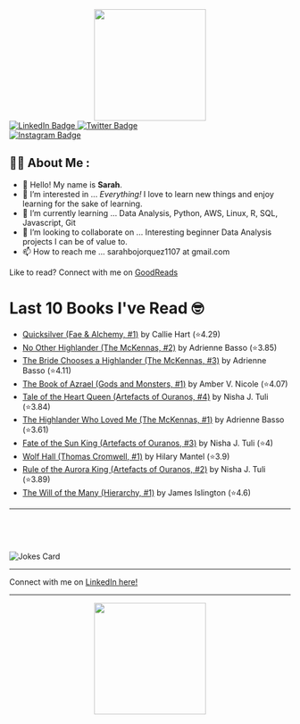 
<div id="header" align="center">
  <img src="https://media.giphy.com/media/h8mSIeTWzDFooj3hgT/giphy.gif" width="200"/>
</div>

<div id="badges">
  <a href="https://www.linkedin.com/in/sarahjbojorquez/">
    <img src="https://img.shields.io/badge/LinkedIn-blue?style=for-the-badge&logo=linkedin&logoColor=white" alt="LinkedIn Badge"/>
  </a>

  <a href="https://twitter.com/Sarahjbojorquez">
    <img src="https://img.shields.io/badge/Twitter-green?style=for-the-badge&logo=twitter&logoColor=white" alt="Twitter Badge"/>
  </a>
</div>

 <a href="https://www.instagram.com/sarahjbojorquez/">
    <img src="https://img.shields.io/badge/Instagram-blueviolet?style=for-the-badge&logo=Instagram&logoColor=white" alt="Instagram Badge"/>
  </a>
<div></div>
<div></div>

## :woman_technologist: About Me :

- 👋 Hello!  My name is **Sarah**.
- 👀 I’m interested in ... *Everything!* I love to learn new things and enjoy learning for the sake of learning.
- 🌱 I’m currently learning ... Data Analysis, Python, AWS, Linux, R, SQL, Javascript, Git
- 💞️ I’m looking to collaborate on ... Interesting beginner Data Analysis projects I can be of value to.
- 📫 How to reach me ... sarahbojorquez1107 at gmail.com

Like to read? Connect with me on <a href="https://www.goodreads.com/user/show/97230998-sarah-bojorquez-lopez">GoodReads</a>
<div></div>
<div></div>

# Last 10 Books I've Read 🤓
<!-- GOODREADS-LIST:START -->
- [Quicksilver (Fae & Alchemy, #1)](https://www.goodreads.com/review/show/7513786859?utm_medium=api&utm_source=rss) by Callie Hart (⭐️4.29)
- [No Other Highlander (The McKennas, #2)](https://www.goodreads.com/review/show/7513784370?utm_medium=api&utm_source=rss) by Adrienne Basso (⭐️3.85)
- [The Bride Chooses a Highlander (The McKennas, #3)](https://www.goodreads.com/review/show/7513784632?utm_medium=api&utm_source=rss) by Adrienne Basso (⭐️4.11)
- [The Book of Azrael (Gods and Monsters, #1)](https://www.goodreads.com/review/show/7505742004?utm_medium=api&utm_source=rss) by Amber V. Nicole (⭐️4.07)
- [Tale of the Heart Queen (Artefacts of Ouranos, #4)](https://www.goodreads.com/review/show/7487953767?utm_medium=api&utm_source=rss) by Nisha J. Tuli (⭐️3.84)
- [The Highlander Who Loved Me (The McKennas, #1)](https://www.goodreads.com/review/show/7498569373?utm_medium=api&utm_source=rss) by Adrienne Basso (⭐️3.61)
- [Fate of the Sun King (Artefacts of Ouranos, #3)](https://www.goodreads.com/review/show/7487953707?utm_medium=api&utm_source=rss) by Nisha J. Tuli (⭐️4)
- [Wolf Hall (Thomas Cromwell, #1)](https://www.goodreads.com/review/show/7400029048?utm_medium=api&utm_source=rss) by Hilary Mantel (⭐️3.9)
- [Rule of the Aurora King (Artefacts of Ouranos, #2)](https://www.goodreads.com/review/show/7487953598?utm_medium=api&utm_source=rss) by Nisha J. Tuli (⭐️3.89)
- [The Will of the Many (Hierarchy, #1)](https://www.goodreads.com/review/show/7481465450?utm_medium=api&utm_source=rss) by James  Islington (⭐️4.6)
<!-- GOODREADS-LIST:END -->

---

<p>&nbsp;</p>
<p>&nbsp;</p>

<img src="https://readme-jokes.vercel.app/api?hideBorder&theme=cobalt&qColor=%23944bcc&aColor=%23bbdb51" alt="Jokes Card" />
<div></div>
<div></div>

---

Connect with me on [LinkedIn here!](https://www.linkedin.com/in/sarahjbojorquez/)


---

<div align="center">
  <img src="https://media.giphy.com/media/dU6iSeuBBsN9OpTg5P/giphy.gif" width="200"/>
</div>
